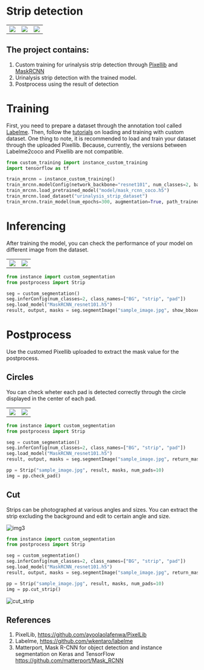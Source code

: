 # Strip detection
<table>
  <tr>
    <td><img src="images/sample1.jpg"></td>
    <td><img src="images/detection.jpg"></td>
    <td><img src="images/check_pad.jpg"></td>
  </tr>
</table>

## The project contains:
1. Custom training for urinalysis strip detection through [Pixellib](https://github.com/ayoolaolafenwa/PixelLib) and [MaskRCNN](https://github.com/matterport/Mask_RCNN)
2. Urinalysis strip detection with the trained model.
3. Postprocess using the result of detection



# Training
First, you need to prepare a dataset through the annotation tool called [Labelme](https://github.com/wkentaro/labelme). 
Then, follow the [tutorials](https://github.com/ayoolaolafenwa/PixelLib/blob/master/Tutorials/custom_train.md) on loading and training with custom dataset.
One thing to note, it is recommended to load and train your dataset through the uploaded Pixellib.
Because, currently, the versions between Labelme2coco and Pixellib are not compatible. 
 

```python
from custom_training import instance_custom_training
import tensorflow as tf

train_mrcnn = instance_custom_training()
train_mrcnn.modelConfig(network_backbone="resnet101", num_classes=2, batch_size=2, detection_threshold=0.7)
train_mrcnn.load_pretrained_model("model/mask_rcnn_coco.h5")
train_mrcnn.load_dataset("urinalysis_strip_dataset")
train_mrcnn.train_model(num_epochs=300, augmentation=True, path_trained_models="model/mask_rcnn_models")
```

# Inferencing
After training the model, you can check the performance of your model on different image from the dataset.

<table>
  <tr>
    <td><img src="images/sample2.jpg"></td>
    <td><img src="images/detection2.jpg"></td>
  </tr>
</table>



```python
from instance import custom_segmentation
from postprocess import Strip

seg = custom_segmentation()
seg.inferConfig(num_classes=2, class_names=["BG", "strip", "pad"])
seg.load_model("MaskRCNN_resnet101.h5")
result, output, masks = seg.segmentImage("sample_image.jpg", show_bboxes=True, mask_points_value=True, return_masks=True)
```


# Postprocess
Use the customed Pixellib uploaded to extract the mask value for the postprocess.

## Circles
You can check wheter each pad is detected correctly through the circle displayed in the center of each pad.

<table>
  <tr>
    <td><img src="images/sample3.jpg"></td>
    <td><img src="images/check_pad2.jpg"></td>
  </tr>
</table>

```python
from instance import custom_segmentation
from postprocess import Strip

seg = custom_segmentation()
seg.inferConfig(num_classes=2, class_names=["BG", "strip", "pad"])
seg.load_model("MaskRCNN_resnet101.h5")
result, output, masks = seg.segmentImage("sample_image.jpg", return_masks=True)

pp = Strip("sample_image.jpg", result, masks, num_pads=10)
img = pp.check_pad()
```


## Cut
Strips can be photographed at various angles and sizes. You can extract the strip excluding the background and edit to certain angle and size.  

![img3](images/sample4.jpg)

```python
from instance import custom_segmentation
from postprocess import Strip

seg = custom_segmentation()
seg.inferConfig(num_classes=2, class_names=["BG", "strip", "pad"])
seg.load_model("MaskRCNN_resnet101.h5")
result, output, masks = seg.segmentImage("sample_image.jpg", return_masks=True)

pp = Strip("sample_image.jpg", result, masks, num_pads=10)
img = pp.cut_strip()
```

![cut_strip](images/cut_strip.jpg)

## References
1. PixelLib, https://github.com/ayoolaolafenwa/PixelLib
2. Labelme, https://github.com/wkentaro/labelme
3. Matterport, Mask R-CNN for object detection and instance segmentation on Keras and TensorFlow https://github.com/matterport/Mask_RCNN 